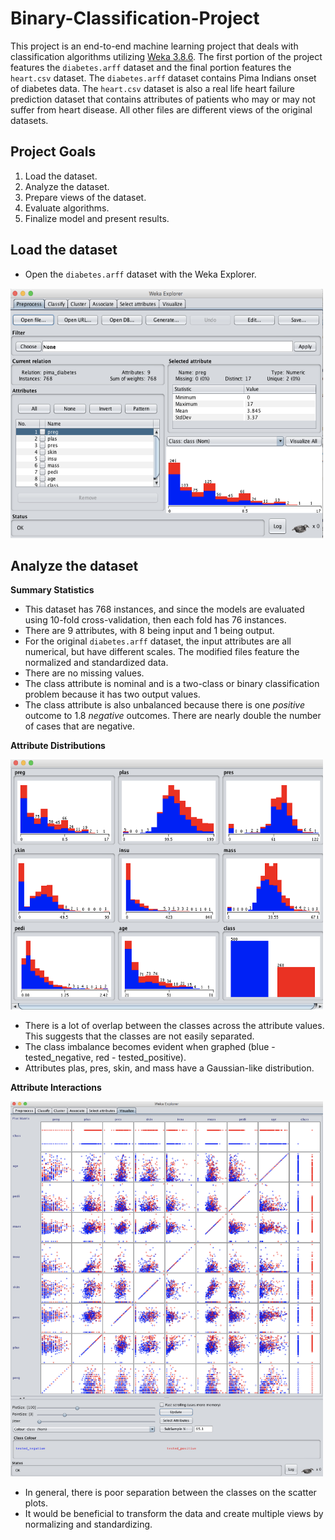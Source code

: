 # Binary-Classification-Project
This project is an end-to-end machine learning project that deals with classification algorithms utilizing [Weka 3.8.6](https://waikato.github.io/weka-site/index.html). The first portion of the project features the `diabetes.arff` dataset and the final portion features the `heart.csv` dataset. The `diabetes.arff` dataset contains Pima Indians onset of diabetes data. The `heart.csv` dataset is also a real life heart failure prediction dataset that contains attributes of patients who may or may not suffer from heart disease. All other files are different views of the original datasets.

## Project Goals

1.	Load the dataset.
2.	Analyze the dataset.
3.	Prepare views of the dataset.
4.	Evaluate algorithms.
5.	Finalize model and present results.

## Load the dataset

- Open the `diabetes.arff` dataset with the Weka Explorer.

<p float = "center">
  <img src="./PNGs/Figure1.png" alt="Getting started" width="500" height="400"/>
</p>

## Analyze the dataset

**Summary Statistics**

- This dataset has 768 instances, and since the models are evaluated using 10-fold cross-validation, then each fold has 76 instances.
- There are 9 attributes, with 8 being input and 1 being output.
- For the original `diabetes.arff` dataset, the input attributes are all numerical, but have different scales. The modified files feature the normalized and standardized data.
- There are no missing values.
- The class attribute is nominal and is a two-class or binary classification problem because it has two output values.
- The class attribute is also unbalanced because there is one *positive* outcome to 1.8 *negative* outcomes. There are nearly double the number of cases that are negative.

**Attribute Distributions**

<p float = "center">
  <img src="./PNGs/Figure2.png" alt="Getting started" width="500" height="400"/>
</p>

- There is a lot of overlap between the classes across the attribute values. This suggests that the classes are not easily separated.
- The class imbalance becomes evident when graphed (blue - tested_negative, red - tested_positive).
- Attributes plas, pres, skin, and mass have a Gaussian-like distribution.

**Attribute Interactions**

<p float = "center">
  <img src="./PNGs/Figure3.png" alt="Getting started" width="500" height="600"/>
</p>

- In general, there is poor separation between the classes on the scatter plots.
- It would be beneficial to transform the data and create multiple views by normalizing and standardizing.

